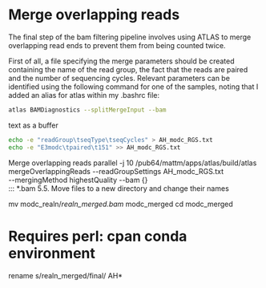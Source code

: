 # Merge overlapping reads

The final step of the bam filtering pipeline involves using ATLAS to merge overlapping read ends to prevent them from being counted twice.

First of all, a file specifying the merge parameters should be created containing the name of the read group, the fact that the reads are paired and the number of sequencing cycles.
Relevant parameters can be identified using the following command for one of the samples, noting that I added an alias for atlas within my .bashrc file:

```bash
atlas BAMDiagnostics --splitMergeInput --bam 
```
text as a buffer
```bash
echo -e "readGroup\tseqType\tseqCycles" > AH_modc_RGS.txt
echo -e "E3modc\tpaired\t151" >> AH_modc_RGS.txt
```

Merge overlapping reads
parallel -j 10 /pub64/mattm/apps/atlas/build/atlas mergeOverlappingReads --readGroupSettings AH_modc_RGS.txt \
--mergingMethod highestQuality --bam {} \
::: *.bam
5.5. Move files to a new directory and change their names

mv modc_realn/*realn_merged.bam* modc_merged
cd modc_merged
# Requires perl: cpan conda environment
rename s/realn_merged/final/ AH*
